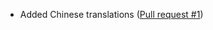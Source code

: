 - Added Chinese translations ([Pull request #1](https://github.com/jahirxtrap/critterarmory/pull/1))